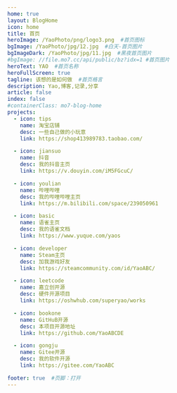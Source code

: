 ```yaml
---
home: true
layout: BlogHome
icon: home
title: 首页
heroImage: /YaoPhoto/png/logo3.png  #首页图标
bgImage: /YaoPhoto/jpg/12.jpg  #白天-首页图片
bgImageDark: /YaoPhoto/jpg/11.jpg  #黑夜首页图片
#bgImage: //file.mo7.cc/api/public/bz?idx=1 #首页图片
heroText: YAO  #首页名称
heroFullScreen: true
tagline: 该想的是如何做  #首页格言
description: Yao,博客,记录,分享
article: false
index: false
#containerClass: mo7-blog-home
projects:
  - icon: tips
    name: 淘宝店铺
    desc: 一些自己做的小玩意
    link: https://shop413989783.taobao.com/

  - icon: jiansuo
    name: 抖音
    desc: 我的抖音主页
    link: https://v.douyin.com/iM5FGcuC/

  - icon: youlian
    name: 哔哩哔哩
    desc: 我的哔哩哔哩主页
    link: https://m.bilibili.com/space/239050961

  - icon: basic
    name: 语雀主页
    desc: 我的语雀文档
    link: https://www.yuque.com/yaos

  - icon: developer
    name: Steam主页
    desc: 加我游戏好友
    link: https://steamcommunity.com/id/YaoABC/

  - icon: leetcode
    name: 嘉立创开源
    desc: 硬件开源项目
    link: https://oshwhub.com/superyao/works

  - icon: bookone
    name: GitHuB开源
    desc: 本项目开源地址
    link: https://github.com/YaoABCDE

  - icon: gongju
    name: Gitee开源
    desc: 我的软件开源
    link: https://gitee.com/YaoABC

footer: true  #页脚：打开
---
```


<!--
  - icon: jiansuo
    name: 站点地图
    desc: 本站全部文章索引
    link: /posts/catalog.html

  - icon: youlian
    name: 友情链接
    desc: 欢迎交换友情链接
    link: /favorite/links/friend

  - icon: basic
    name: 小白的编程入门
    desc: 可能是最好的零基础入门教程
    link: /developer/basic/

  - icon: boke
    name: 博客美化教程
    desc: 记录本站搭建的全过程，适合小白阅读。
    link: /tutorial/vuepress-hope/

  - icon: developer
    name: 墨七的编程笔记
    desc: 作为一名开发者，我觉得这是很酷。
    link: /developer/

  - icon: leetcode
    name: LeetCode
    desc: 没事刷一刷算法，预防老年痴呆。
    link: /leetcode/

  - icon: bookone
    name: 教程
    desc: 墨七编写的一些教程
    link: /tutorial/

  - icon: gongju
    name: 工具分享
    desc: 好用的工具推荐
    link: /tools/

  - icon: tips
    name: 小技巧
    desc: 生活和工作技巧的一些总结
    link: /tips/

  - icon: liuyan
    name: 留言板
    desc: '留下一些你想说的话。'
    link: /about/guestbook

  - icon: jiaocheng
    name: OtterTrade 文档站
    desc: 做最好用的的量化平台。
    link: /posts/ot-doc_ready.html -->
